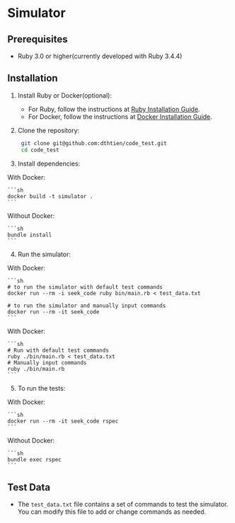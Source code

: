 # Simulator

## Prerequisites
- Ruby 3.0 or higher(currently developed with Ruby 3.4.4)

## Installation

1. Install Ruby or Docker(optional):
   - For Ruby, follow the instructions at [Ruby Installation Guide](https://www.ruby-lang.org/en/documentation/installation/).
   - For Docker, follow the instructions at [Docker Installation Guide](https://docs.docker.com/get-docker/).

2. Clone the repository:

   ```sh
    git clone git@github.com:dthtien/code_test.git
    cd code_test
    ```
3. Install dependencies:

With Docker:

    ```sh
    docker build -t simulator .
    ```

Without Docker:

    ```sh
    bundle install
    ```

4. Run the simulator:

With Docker:

    ```sh
    # to run the simulator with default test commands
    docker run --rm -i seek_code ruby bin/main.rb < test_data.txt

    # to run the simulator and manually input commands
    docker run --rm -it seek_code
    ```
With Docker:

    ```sh
    # Run with default test commands
    ruby ./bin/main.rb < test_data.txt
    # Manually input commands
    ruby ./bin/main.rb
    ```

5. To run the tests:

With Docker:

    ```sh
    docker run --rm -it seek_code rspec
    ```
Without Docker:

    ```sh
    bundle exec rspec
    ```

## Test Data
- The `test_data.txt` file contains a set of commands to test the simulator. You can modify this file to add or change
commands as needed.

